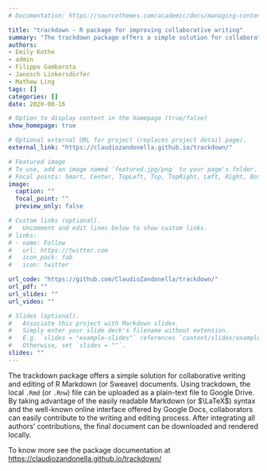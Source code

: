 ```yaml
---
# Documentation: https://sourcethemes.com/academic/docs/managing-content/

title: "trackdown - R package for improving collaborative writing"
summary: "The trackdown package offers a simple solution for collaborative writing and editing of R Markdown (or Sweave) documents."
authors:
- Emily Kothe
- admin
- Filippo Gambarota
- Janosch Linkersdörfer
- Mathew Ling
tags: []
categories: []
date: 2020-08-16

# Option to display content in the homepage (true/false)
show_homepage: true

# Optional external URL for project (replaces project detail page).
external_link: "https://claudiozandonella.github.io/trackdown/"

# Featured image
# To use, add an image named `featured.jpg/png` to your page's folder.
# Focal points: Smart, Center, TopLeft, Top, TopRight, Left, Right, BottomLeft, Bottom, BottomRight.
image:
  caption: ""
  focal_point: ""
  preview_only: false

# Custom links (optional).
#   Uncomment and edit lines below to show custom links.
# links:
# - name: Follow
#   url: https://twitter.com
#   icon_pack: fab
#   icon: twitter

url_code: "https://github.com/ClaudioZandonella/trackdown/"
url_pdf: ""
url_slides: ""
url_video: ""

# Slides (optional).
#   Associate this project with Markdown slides.
#   Simply enter your slide deck's filename without extension.
#   E.g. `slides = "example-slides"` references `content/slides/example-slides.md`.
#   Otherwise, set `slides = ""`.
slides: ""
---
```


The trackdown package offers a simple solution for collaborative writing and editing of R Markdown (or Sweave) documents. Using trackdown, the local `.Rmd` (or `.Rnw`) file can be uploaded as a plain-text file to Google Drive. By taking advantage of the easily readable Markdown (or $\LaTeX$) syntax and the well-known online interface offered by Google Docs, collaborators can easily contribute to the writing and editing process. After integrating all authors’ contributions, the final document can be downloaded and rendered locally.


To know more see the package documentation at https://claudiozandonella.github.io/trackdown/
